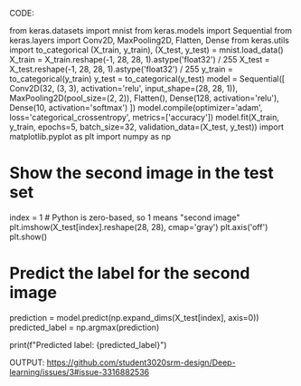 CODE:

from keras.datasets import mnist 
from keras.models import Sequential 
from keras.layers import Conv2D, MaxPooling2D, Flatten, Dense 
from keras.utils import to_categorical 
(X_train, y_train), (X_test, y_test) = mnist.load_data() 
X_train = X_train.reshape(-1, 28, 28, 1).astype('float32') / 255 
X_test = X_test.reshape(-1, 28, 28, 1).astype('float32') / 255 
y_train = to_categorical(y_train) 
y_test = to_categorical(y_test) 
model = Sequential([ 
Conv2D(32, (3, 3), activation='relu', input_shape=(28, 28, 1)), 
MaxPooling2D(pool_size=(2, 2)), 
Flatten(), 
Dense(128, activation='relu'), 
Dense(10, activation='softmax') 
]) 
model.compile(optimizer='adam', loss='categorical_crossentropy', 
metrics=['accuracy']) 
model.fit(X_train, y_train, epochs=5, batch_size=32, validation_data=(X_test, 
y_test))
import matplotlib.pyplot as plt
import numpy as np

# Show the second image in the test set
index = 1  # Python is zero-based, so 1 means "second image"
plt.imshow(X_test[index].reshape(28, 28), cmap='gray')
plt.axis('off')
plt.show()

# Predict the label for the second image
prediction = model.predict(np.expand_dims(X_test[index], axis=0))
predicted_label = np.argmax(prediction)

print(f"Predicted label: {predicted_label}")

OUTPUT:
https://github.com/student3020srm-design/Deep-learning/issues/3#issue-3316882536

